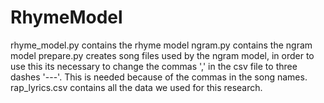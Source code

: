 # RhymeModel

rhyme\_model.py contains the rhyme model
ngram.py contains the ngram model
prepare.py creates song files used by the ngram model, in order to use this its necessary to change the commas ',' in the csv file to three dashes '---'. This is needed because of the commas in the song names.
rap\_lyrics.csv contains all the data we used for this research.
